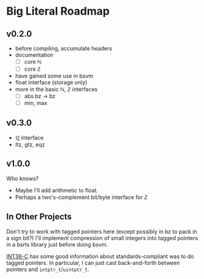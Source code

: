 # Big Literal Roadmap

## v0.2.0

  * before compiling, accumulate headers
  * documentation
    - [ ] core ℕ
    - [ ] core ℤ
  * have gained some use in bsvm
  * float interface (storage only)
  * more in the basic ℕ, ℤ interfaces
    - [ ] abs bz -> bz
    - [ ] min, max

## v0.3.0

  * ℚ interface
  * ltz, gtz, eqz

## v1.0.0

Who knows?

 * Maybe I'll add arithmetic to float.
 * Perhaps a two's-complement bit/byte interface for ℤ

## In Other Projects

Don't try to work with tagged pointers here (except possibly in bz to pack in a sign bit?)
I'll implement compression of small integers into tagged pointers in a bsrts library just before doing bsvm.

[INT36-C](https://wiki.sei.cmu.edu/confluence/display/c/INT36-C.+Converting+a+pointer+to+integer+or+integer+to+pointer) has some good information about standards-compliant was to do tagged pointers. In particular, I can just cast back-and-forth between pointers and `intptr_t`/`uintptr_t`.